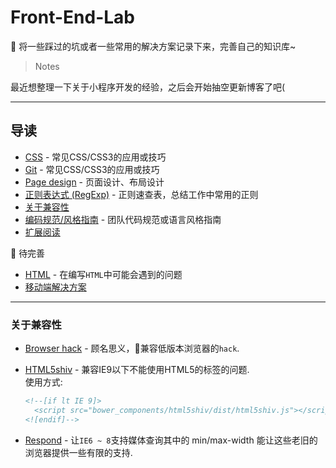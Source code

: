 # Front-End-Lab

:art: 将一些踩过的坑或者一些常用的解决方案记录下来，完善自己的知识库~

> Notes

最近想整理一下关于小程序开发的经验，之后会开始抽空更新博客了吧(

----

## 导读

- [CSS](https://github.com/anran758/Front-End-Lab/tree/master/CSS) -  常见CSS/CSS3的应用或技巧
- [Git](https://github.com/anran758/Front-End-Lab/tree/master/Git) -  常见CSS/CSS3的应用或技巧
- [Page design](https://github.com/anran758/Front-End-Lab/tree/master/Page%20design) - 页面设计、布局设计
- [正则表达式 (RegExp)](https://github.com/anran758/Front-End-Lab/tree/master/REGEXP) - 正则速查表，总结工作中常用的正则
- [关于兼容性](#%E5%85%B3%E4%BA%8E%E5%85%BC%E5%AE%B9%E6%80%A7)
- [编码规范/风格指南](./guide) - 团队代码规范或语言风格指南
- [扩展阅读](./Further)

:construction: 待完善

- [HTML](https://github.com/anran758/Front-End-Lab/tree/master/HTML) - 在编写`HTML`中可能会遇到的问题
- [移动端解决方案](https://github.com/anran758/Front-End-Lab/tree/master/Mobile)

----

### 关于兼容性

- [Browser hack](http://browserhacks.com/) - 顾名思义，兼容低版本浏览器的`hack`.
- [HTML5shiv](https://github.com/aFarkas/html5shiv) - 兼容IE9以下不能使用HTML5的标签的问题.  
  使用方式:

  ``` html
  <!--[if lt IE 9]>
    <script src="bower_components/html5shiv/dist/html5shiv.js"></script>
  <![endif]-->
  ```

- [Respond](https://github.com/scottjehl/Respond) - 让`IE6 ~ 8`支持媒体查询其中的 min/max-width 能让这些老旧的浏览器提供一些有限的支持.
